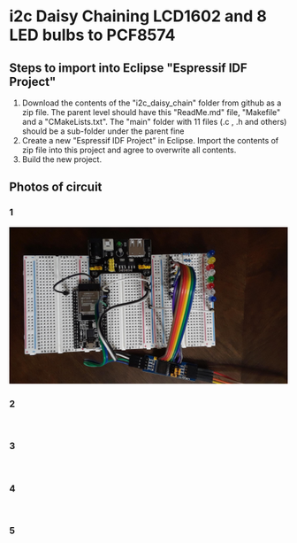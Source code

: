 # i2c Daisy Chaining LCD1602 and 8 LED bulbs to PCF8574



## Steps to import into Eclipse "Espressif IDF Project"

1.  Download the contents of the "i2c_daisy_chain" folder from github as a zip file. The parent level should have this "ReadMe.md" file, "Makefile" and a "CMakeLists.txt". The "main" folder with 11 files (.c , .h and others) should be a sub-folder under the parent fine
1.  Create a new "Espressif IDF Project" in Eclipse. Import the contents of zip file into this project and agree to overwrite all contents.
1.  Build the new project.


## Photos of circuit

### 1
![Overall](20221106_1845-1.jpg)


### 2
![]()


### 3
![]()


### 4
![]()


### 5
![]()
